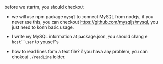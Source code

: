 before we startm, you should checkout
- we will use npm package `mysql` to connect MySQL from nodejs, if you never use this, you can checkout https://github.com/mysqljs/mysql, you just need to konn basic usage.
- I write my MySQL information at package.json, you should chang e `host``user` to youself's

- how to read lines form a text file? if you hava any problem, you can chokout `./readLine` folder.

## 
